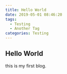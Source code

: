 ```yaml
---
title: Hello World
date: 2019-05-01 08:46:20
tags:
  - Testing
  - Another Tag
categories: Testing
---
```

## Hello World

this is my first blog.